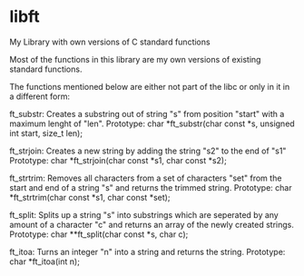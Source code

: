 # libft
My Library with own versions of C standard functions

Most of the functions in this library are my own versions of existing standard functions.

The functions mentioned below are either not part of the libc or only in it in a different form:

ft_substr:
  Creates a substring out of string "s" from position "start" with a maximum lenght of "len".
  Prototype:
  char *ft_substr(char const *s, unsigned int start, size_t len);

ft_strjoin:
  Creates a new string by adding the string "s2" to the end of "s1"
  Prototype:
  char *ft_strjoin(char const *s1, char const *s2);

ft_strtrim:
  Removes all characters from a set of characters "set" from the start and end of a string "s" 
  and returns the trimmed string.
  Prototype:
  char *ft_strtrim(char const *s1, char const *set);

ft_split:
  Splits up a string "s" into substrings which are seperated by any amount of a character "c"
  and returns an array of the newly created strings.
  Prototype:
  char **ft_split(char const *s, char c);

ft_itoa:
  Turns an integer "n" into a string and returns the string.
  Prototype:
  char	*ft_itoa(int n);
